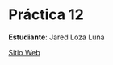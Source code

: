 # Práctica 12

**Estudiante**: Jared Loza Luna

[Sitio Web](https://oldmaster94.github.io/Practica-12/)